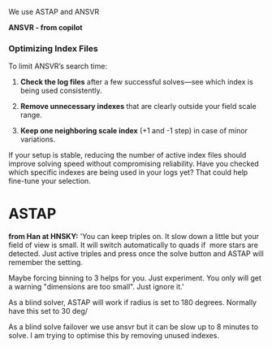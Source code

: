 We use ASTAP and ANSVR


**ANSVR - from copilot**
### **Optimizing Index Files**

To limit ANSVR’s search time:

1. **Check the log files** after a few successful solves—see which index is being used consistently.
    
2. **Remove unnecessary indexes** that are clearly outside your field scale range.
    
3. **Keep one neighboring scale index** (+1 and -1 step) in case of minor variations.
    
If your setup is stable, reducing the number of active index files should improve solving speed without compromising reliability. Have you checked which specific indexes are being used in your logs yet? That could help fine-tune your selection.

# ASTAP


**from Han at HNSKY:**
'You can keep triples on. It slow down a little but your field of view is small. It will switch automatically to quads if  more stars are detected. Just active triples and press once the solve button and ASTAP will remember the setting.

Maybe forcing binning to 3 helps for you. Just experiment. You only will get a warning "dimensions are too small". Just ignore it.'

As a blind solver, ASTAP will work if radius is set to 180 degrees. Normally have this set to 30 deg/

As a blind solve failover we use ansvr but it can be slow up to 8 minutes to solve. I am trying to optimise this by removing unused indexes.





